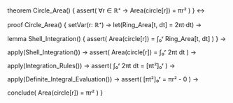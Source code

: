 theorem Circle_Area() {
  assert(
    ∀r ∈ ℝ⁺ → Area(circle[r]) = πr²
  )
} ↔

proof Circle_Area() {
  setVar(r: ℝ⁺) →
  let(Ring_Area[t, dt] = 2πt·dt) →
  
  lemma Shell_Integration() {
    assert(
      Area(circle[r]) = ∫₀ʳ Ring_Area[t, dt]
    )
  } →
  
  apply(Shell_Integration()) →
  assert(
    Area(circle[r]) = ∫₀ʳ 2πt dt
  ) →
  
  apply(Integration_Rules()) →
  assert(
    ∫₀ʳ 2πt dt = [πt²]₀ʳ
  ) →
  
  apply(Definite_Integral_Evaluation()) →
  assert(
    [πt²]₀ʳ = πr² - 0
  ) →
  
  conclude(
    Area(circle[r]) = πr²
  )
}